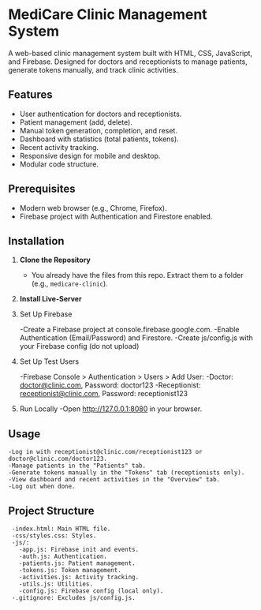 # MediCare Clinic Management System
A web-based clinic management system built with HTML, CSS, JavaScript, and Firebase. Designed for doctors and receptionists to manage patients, generate tokens manually, and track clinic activities.

## Features
- User authentication for doctors and receptionists.
- Patient management (add, delete).
- Manual token generation, completion, and reset.
- Dashboard with statistics (total patients, tokens).
- Recent activity tracking.
- Responsive design for mobile and desktop.
- Modular code structure.

## Prerequisites
- Modern web browser (e.g., Chrome, Firefox).
- Firebase project with Authentication and Firestore enabled.

## Installation
1. **Clone the Repository**  
   - You already have the files from this repo. Extract them to a folder (e.g., `medicare-clinic`).

2. **Install Live-Server**

3. Set Up Firebase

   -Create a Firebase project at console.firebase.google.com.
   -Enable Authentication (Email/Password) and Firestore.
   -Create js/config.js with your Firebase config (do not upload)
4. Set Up Test Users

   -Firebase Console > Authentication > Users > Add User:
      -Doctor: doctor@clinic.com, Password: doctor123
      -Receptionist: receptionist@clinic.com, Password: receptionist123

5. Run Locally
   -Open http://127.0.0.1:8080 in your browser.

## Usage
    -Log in with receptionist@clinic.com/receptionist123 or doctor@clinic.com/doctor123.
    -Manage patients in the "Patients" tab.
    -Generate tokens manually in the "Tokens" tab (receptionists only).
    -View dashboard and recent activities in the "Overview" tab.
    -Log out when done.

## Project Structure

     -index.html: Main HTML file.
     -css/styles.css: Styles.
     -js/:
       -app.js: Firebase init and events.
       -auth.js: Authentication.
       -patients.js: Patient management.
       -tokens.js: Token management.
       -activities.js: Activity tracking.
       -utils.js: Utilities.
       -config.js: Firebase config (local only).
     -.gitignore: Excludes js/config.js.
